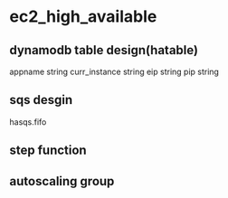 # ec2_high_available


## dynamodb table design(hatable)

appname        string
curr_instance          string
eip           string
pip           string


## sqs desgin
hasqs.fifo

## step function


## autoscaling group


